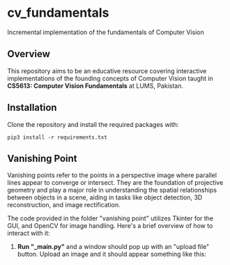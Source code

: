 # cv_fundamentals
Incremental implementation of the fundamentals of Computer Vision

## Overview
This repository aims to be an educative resource covering interactive implementations of the founding concepts of Computer Vision taught in **CS5613: Computer Vision Fundamentals** at LUMS, Pakistan.

## Installation
Clone the repository and install the required packages with:
```
pip3 install -r requirements.txt
```

## Vanishing Point
Vanishing points refer to the points in a perspective image where parallel lines appear to converge or intersect. They are the foundation of projective geometry and play a major role in understanding the spatial relationships between objects in a scene, aiding in tasks like object detection, 3D reconstruction, and image rectification.

The code provided in the folder "vanishing point" utilizes Tkinter for the GUI, and OpenCV for image handling. Here's a brief overview of how to interact with it:

1. **Run "_main.py"** and a window should pop up with an "upload file" button. Upload an image and it should appear something like this:
